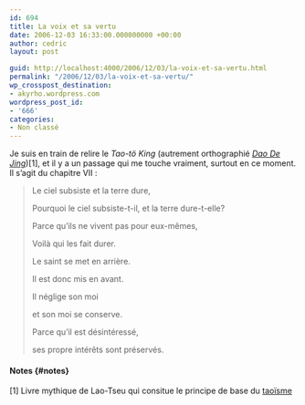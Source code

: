 ```yaml
---
id: 694
title: La voix et sa vertu
date: 2006-12-03 16:33:00.000000000 +00:00
author: cedric
layout: post

guid: http://localhost:4000/2006/12/03/la-voix-et-sa-vertu.html
permalink: "/2006/12/03/la-voix-et-sa-vertu/"
wp_crosspost_destination:
- akyrho.wordpress.com
wordpress_post_id:
- '666'
categories:
- Non classé
---
```

Je suis en train de relire le _Tao-tö King_ (autrement orthographié _[Dao De Jing](http://fr.wikipedia.org/wiki/Dao_De_Jing)_)[1], et il y a un passage qui me touche vraiment, surtout en ce moment. Il s’agit du chapitre VII :

> Le ciel subsiste et la terre dure,
> 
> Pourquoi le ciel subsiste-t-il, et la terre dure-t-elle?
> 
> Parce qu’ils ne vivent pas pour eux-mêmes,
> 
> Voilà qui les fait durer.
> 
> Le saint se met en arrière.
> 
> Il est donc mis en avant.
> 
> Il néglige son moi
> 
> et son moi se conserve.
> 
> Parce qu’il est désintéressé,
> 
> ses propre intérêts sont préservés.

#### Notes {#notes}

[1] Livre mythique de Lao-Tseu qui consitue le principe de base du [taoïsme](http://fr.wikipedia.org/wiki/Taoisme)